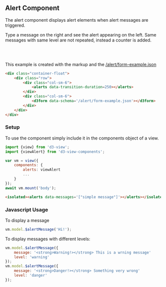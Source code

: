 ## Alert Component

The alert component displays alert elements when alert messages are triggered.

Type a message on the right and see the alert appearing on the left.
Same messages with same level are not repeated, instead a counter is added.

<div class="container-float">
    <div class="row">
        <div class="col-sm-6">
            <alerts data-transition-duration=250></alerts>
        </div>
        <div class="col-sm-6">
            <d3form data-schema='/alert/form-example.json'></d3form>
        </div>
    </div>
</div>
<br><br>

This example is created with the markup and the [/alert/form-example.json](/alert/form-example.json)
```html
<div class="container-float">
    <div class="row">
        <div class="col-sm-6">
            <alerts data-transition-duration=250></alerts>
        </div>
        <div class="col-sm-6">
            <d3form data-schema='/alert/form-example.json'></d3form>
        </div>
    </div>
</div>
```

### Setup

To use the component simply include it in the components object of a view.
```javascript
import {view} from 'd3-view';
import {viewAlert} from 'd3-view-components';

var vm = view({
    components: {
        alerts: viewAlert
        ...
    }
});
await vm.mount('body');
```

```html
<isolated><alerts data-messages='["simple message"]'></alerts></isolated>
```
<isolated><alerts data-messages='["simple message"]'></alerts></isolated>

### Javascript Usage

To display a message
```javascript
vm.model.$alertMessage('Hi!');
```
To display messages with different levels:
```javascript
vm.model.$alertMessage({
    message: '<strong>Warning!></strong> This is a wrning message'
    level: 'warning'
});
vm.model.$alertMessage({
    message: '<strong>Danger!></strong> Something very wrong'
    level: 'danger'
});

```

